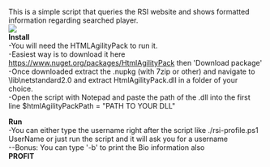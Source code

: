 This is a simple script that queries the RSI website and shows formatted information regarding searched player.  
![](https://i.imgur.com/cbQbmcN.png)  
**Install**  
-You will need the HTMLAgilityPack to run it.  
-Easiest way is to download it here https://www.nuget.org/packages/HtmlAgilityPack then 'Download package'  
-Once downloaded extract the .nupkg (with 7zip or other) and navigate to \lib\netstandard2.0 and extract HtmlAgilityPack.dll in a folder of your choice.  
-Open the script with Notepad and paste the path of the .dll into the first line $htmlAgilityPackPath = "PATH TO YOUR DLL"  

**Run**  
-You can either type the username right after the script like ./rsi-profile.ps1 UserName or just run the script and it will ask you for a username  
--Bonus: You can type '-b' to print the Bio information also  
**PROFIT**  
